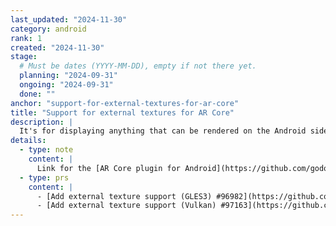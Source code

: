 ```yaml
---
last_updated: "2024-11-30"
category: android
rank: 1
created: "2024-11-30"
stage:
  # Must be dates (YYYY-MM-DD), empty if not there yet.
  planning: "2024-09-31"
  ongoing: "2024-09-31"
  done: ""
anchor: "support-for-external-textures-for-ar-core"
title: "Support for external textures for AR Core"
description: |
  It's for displaying anything that can be rendered on the Android side over in Godot.
details:
  - type: note
    content: |
      Link for the [AR Core plugin for Android](https://github.com/godotvr/godot_arcore).
  - type: prs
    content: |
      - [Add external texture support (GLES3) #96982](https://github.com/godotengine/godot/pull/96982)
      - [Add external texture support (Vulkan) #97163](https://github.com/godotengine/godot/pull/97163)
---
```

